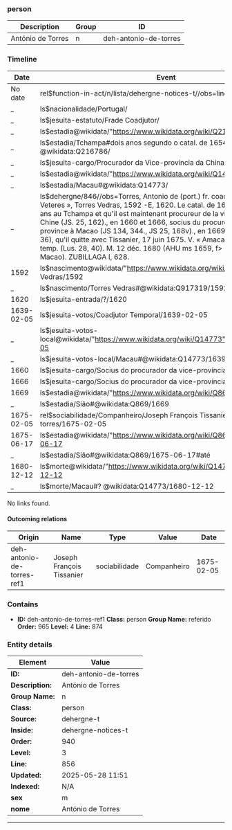 ### person






| Description | Group | ID |
|-- | -- | -- |
| António de Torres| n |deh-antonio-de-torres |



### Timeline

| Date       | Event                   |
|------------|-------------------------|
| No date| rel$function-in-act/n/lista/dehergne-notices-t//obs=line: 856|
| _ | ls$nacionalidade/Portugal/|
| _ | ls$jesuita-estatuto/Frade Coadjutor/|
| _ | ls$estadia@wikidata/"https://www.wikidata.org/wiki/Q216786"%Tchampa/|
| _ | ls$estadia/Tchampa#dois anos segundo o catal. de 1654 @wikidata:Q216786/|
| _ | ls$jesuita-cargo/Procurador da Vice-província da China/|
| _ | ls$estadia@wikidata/"https://www.wikidata.org/wiki/Q14773"%Macau/|
| _ | ls$estadia/Macau#@wikidata:Q14773/|
| _ | ls$dehergne/846//obs=Torres, Antonio de (port.) fr. coadj. 846 N. « Turres Veteres », Torres Vedras, 1592 -E, 1620. Le catal. de 1654 dit qu'il fut deux ans au Tchampa et qu'il est maintenant procureur de la vice-province de Chine (JS. 25, 162)., en 1660 et 1666, socius du procureur de la vice-province à Macao (JS 134, 344., JS 25, 168v)., en 1669, au Siam (JS 26, 36), qu'il quitte avec Tissanier, 17 juin 1675. V. « Amacao », 5 févr. 1639, c. temp. (Lus. 28, 40). M. 12 déc. 1680 (AHU ms 1659, f> 109., JS 48, 122: à Macao). ZUBILLAGA I, 628.|
| 1592| ls$nascimento@wikidata/"https://www.wikidata.org/wiki/Q917319"%Torres Vedras/1592|
| _ | ls$nascimento/Torres Vedras#@wikidata:Q917319/1592|
| 1620| ls$jesuita-entrada/?/1620|
| 1639-02-05| ls$jesuita-votos/Coadjutor Temporal/1639-02-05|
| _ | ls$jesuita-votos-local@wikidata/"https://www.wikidata.org/wiki/Q14773"%Macau/1639-02-05|
| _ | ls$jesuita-votos-local/Macau#@wikidata:Q14773/1639-02-05|
| 1660| ls$jesuita-cargo/Socius do procurador da vice-província/1660|
| 1666| ls$jesuita-cargo/Socius do procurador da vice-província/1666|
| 1669| ls$estadia@wikidata/"https://www.wikidata.org/wiki/Q869"%Sião/1669|
| _ | ls$estadia/Sião#@wikidata:Q869/1669|
| 1675-02-05| rel$sociabilidade/Companheiro/Joseph François Tissanier/deh-antonio-de-torres/1675-02-05|
| 1675-06-17| ls$estadia@wikidata/"https://www.wikidata.org/wiki/Q869"%Sião/1675-06-17|
| _ | ls$estadia/Sião#@wikidata:Q869/1675-06-17#até|
| 1680-12-12| ls$morte@wikidata/"https://www.wikidata.org/wiki/Q14773"%Macau/1680-12-12|
| _ | ls$morte/Macau#? @wikidata:Q14773/1680-12-12|

No links found.


#### Outcoming relations

|  Origin | Name | Type | Value | Date |
|-- | -- | -- | -- | -- |
| deh-antonio-de-torres-ref1| Joseph François Tissanier |sociabilidade |Companheiro| 1675-02-05 |


### Contains



- **ID:** deh-antonio-de-torres-ref1
  **Class:** person
  **Group Name:** referido
  **Order:** 965
  **Level:** 4
  **Line:** 874
  


### Entity details

| Element | Value |
|----|---|
| **ID:**    | deh-antonio-de-torres |
| **Description:** | António de Torres |
| **Group Name:** | n |
| **Class:** | person |
| **Source:** | dehergne-t |
| **Inside:**| dehergne-notices-t |
| **Order:** | 940 |
| **Level:** | 3 |
| **Line:**  | 856 |
| **Updated:** | 2025-05-28 11:51 |
| **Indexed:** | N/A |
| **sex** | m|
| **nome** | António de Torres|


---
